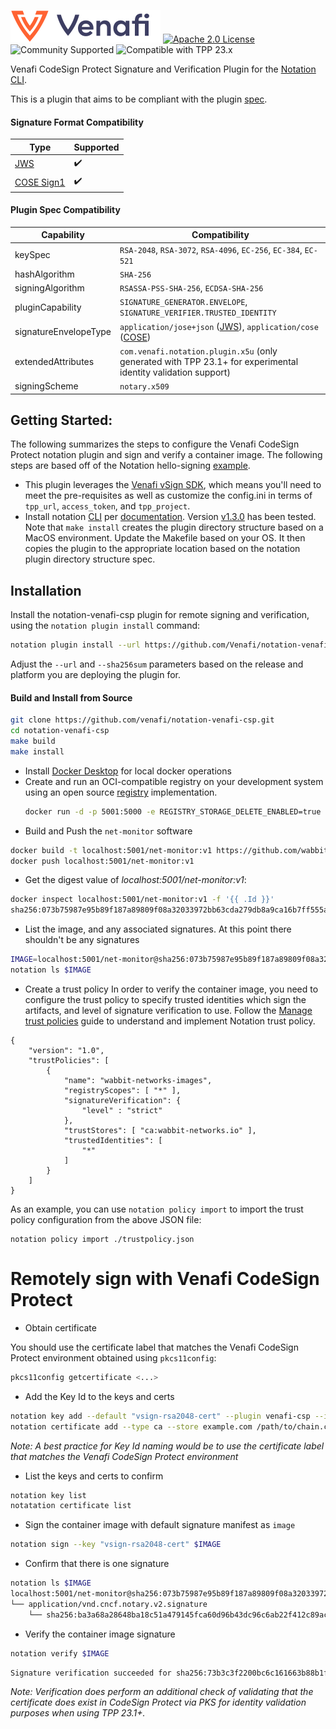 [![Venafi](https://raw.githubusercontent.com/Venafi/.github/master/images/Venafi_logo.png)](https://www.venafi.com/)
[![Apache 2.0 License](https://img.shields.io/badge/License-Apache%202.0-blue.svg)](https://opensource.org/licenses/Apache-2.0)
![Community Supported](https://img.shields.io/badge/Support%20Level-Community-brightgreen)
![Compatible with TPP 23.x](https://img.shields.io/badge/Compatibility-TPP%2023.x-f9a90c)

Venafi CodeSign Protect Signature and Verification Plugin for the [Notation CLI](https://github.com/notaryproject/notation).

This is a plugin that aims to be compliant with the plugin [spec](https://github.com/notaryproject/notaryproject/blob/main/specs/plugin-extensibility.md).

#### Signature Format Compatibility
| Type | Supported |
| ---- | --------- |
| [JWS](https://github.com/notaryproject/notaryproject/blob/main/specs/signature-envelope-jws.md) | :heavy_check_mark: |
| [COSE Sign1](https://github.com/notaryproject/notaryproject/blob/main/specs/signature-envelope-cose.md) | :heavy_check_mark: |

#### Plugin Spec Compatibility
| Capability | Compatibility |
| ---------- | ------------- |
| keySpec | `RSA-2048`, `RSA-3072`, `RSA-4096`, `EC-256`, `EC-384`, `EC-521` |
| hashAlgorithm | `SHA-256` |
| signingAlgorithm | `RSASSA-PSS-SHA-256`, `ECDSA-SHA-256` |
| pluginCapability | `SIGNATURE_GENERATOR.ENVELOPE`, `SIGNATURE_VERIFIER.TRUSTED_IDENTITY` |
| signatureEnvelopeType | `application/jose+json` ([JWS](https://datatracker.ietf.org/doc/html/rfc7515)), `application/cose` ([COSE](https://datatracker.ietf.org/doc/rfc9052)) |
| extendedAttributes | `com.venafi.notation.plugin.x5u` (only generated with TPP 23.1+ for experimental identity validation support)|
| signingScheme | `notary.x509` |


## Getting Started:
The following summarizes the steps to configure the Venafi CodeSign Protect notation plugin and sign and verify a container image.  The following steps are based off of the Notation hello-signing [example](https://github.com/notaryproject/notation/blob/main/docs/hello-signing.md#getting-started).

- This plugin leverages the [Venafi vSign SDK](https://github.com/venafi/vsign), which means you'll need to meet the pre-requisites as well as customize the config.ini in terms of `tpp_url`, `access_token`, and `tpp_project`.
- Install notation [CLI](https://github.com/notaryproject/notation/releases/latest) per [documentation](https://notaryproject.dev/docs/user-guides/installation/cli/).  Version [v1.3.0](https://github.com/notaryproject/notation/releases/tag/v1.3.0) has been tested. Note that `make install` creates the plugin directory structure based on a MacOS environment.  Update the Makefile based on your OS.  It then copies the plugin to the appropriate location based on the notation plugin directory structure spec.

## Installation

Install the notation-venafi-csp plugin for remote signing and verification, using the `notation plugin install` command:

```bash
notation plugin install --url https://github.com/Venafi/notation-venafi-csp/releases/download/v0.3.0/notation-venafi-csp-linux-amd64.tar.gz --sha256sum 03771794643f18c286b6db3a25a4d0b8e7c401e685b1e95a19f03c9356344f5a

```

Adjust the `--url` and `--sha256sum` parameters based on the release and platform you are deploying the plugin for.

#### Build and Install from Source
 ```bash
 git clone https://github.com/venafi/notation-venafi-csp.git
 cd notation-venafi-csp
 make build
 make install
 ```
  
- Install [Docker Desktop](https://www.docker.com/products/docker-desktop) for local docker operations
- Create and run an OCI-compatible registry on your development system using an open source [registry](https://github.com/distribution/distribution) implementation.
  ```bash
  docker run -d -p 5001:5000 -e REGISTRY_STORAGE_DELETE_ENABLED=true --name registry registry
  ```
- Build and Push the `net-monitor` software

```bash
docker build -t localhost:5001/net-monitor:v1 https://github.com/wabbit-networks/net-monitor.git#main
docker push localhost:5001/net-monitor:v1
```

- Get the digest value of *localhost:5001/net-monitor:v1*:

```bash
docker inspect localhost:5001/net-monitor:v1 -f '{{ .Id }}'
sha256:073b75987e95b89f187a89809f08a32033972bb63cda279db8a9ca16b7ff555a
```

- List the image, and any associated signatures.  At this point there shouldn't be any signatures

```bash
IMAGE=localhost:5001/net-monitor@sha256:073b75987e95b89f187a89809f08a32033972bb63cda279db8a9ca16b7ff555a
notation ls $IMAGE
```

- Create a trust policy
In order to verify the container image, you need to configure the trust policy to specify trusted identities which sign the artifacts, and level of signature verification to use. Follow the [Manage trust policies](https://notaryproject.dev/docs/user-guides/how-to/manage-trust-policy/) guide to understand and implement Notation trust policy. 

```
{
    "version": "1.0",
    "trustPolicies": [
        {
            "name": "wabbit-networks-images",
            "registryScopes": [ "*" ],
            "signatureVerification": {
                "level" : "strict" 
            },
            "trustStores": [ "ca:wabbit-networks.io" ],
            "trustedIdentities": [
                "*"
            ]
        }
    ]
}
```

As an example, you can use `notation policy import` to import the trust policy configuration from the above JSON file:

```
notation policy import ./trustpolicy.json
```

# Remotely sign with Venafi CodeSign Protect
- Obtain certificate

You should use the certificate label that matches the Venafi CodeSign Protect environment obtained using `pkcs11config`:

```bash
pkcs11config getcertificate <...>
```

- Add the Key Id to the keys and certs

```bash
notation key add --default "vsign-rsa2048-cert" --plugin venafi-csp --id "vsign-rsa2048-cert" --plugin-config "config"="/path/to/vsign/config.ini"
notation certificate add --type ca --store example.com /path/to/chain.crt
```

*Note: A best practice for Key Id naming would be to use the certificate label that matches the Venafi CodeSign Protect environment*

- List the keys and certs to confirm

```bash
notation key list
notatation certificate list
```

- Sign the container image with default signature manifest as `image`

```bash
notation sign --key "vsign-rsa2048-cert" $IMAGE
```

- Confirm that there is one signature

```bash
notation ls $IMAGE
localhost:5001/net-monitor@sha256:073b75987e95b89f187a89809f08a32033972bb63cda279db8a9ca16b7ff555a
└── application/vnd.cncf.notary.v2.signature
    └── sha256:ba3a68a28648ba18c51a479145fca60d96b43dc96c6ab22f412c89ac56a9038b
```

- Verify the container image signature

```bash
notation verify $IMAGE
```

```bash
Signature verification succeeded for sha256:73b3c3f2200bc6c161663b88b1fde3b3ed486518d6b6453fccdfdbbaefa09c7b
```

*Note: Verification does perform an additional check of validating that the certificate does exist in CodeSign Protect via PKS for identity validation purposes when using TPP 23.1+.*